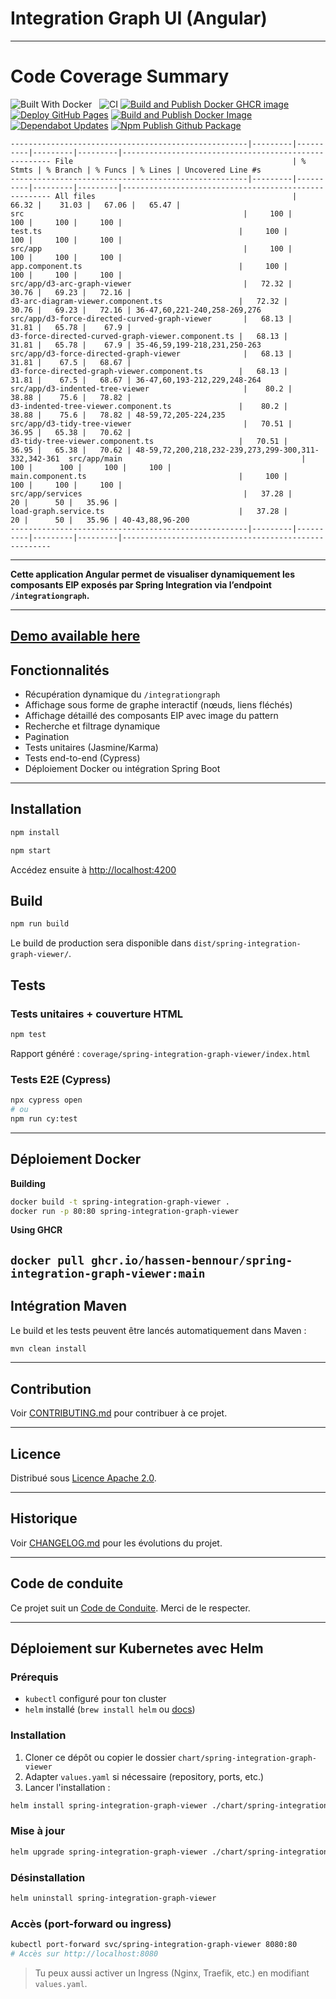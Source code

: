 # Integration Graph UI (Angular)

----------------------------------
# Code Coverage Summary
![Built With Docker](https://img.shields.io/badge/Built_With-Docker-informational?style=flat&logo=docker)
&nbsp;
![CI](https://github.com/Hassen-BENNOUR/spring-integration-graph-viewer/actions/workflows/ci.yml/badge.svg)
[![Build and Publish Docker GHCR image](https://github.com/Hassen-BENNOUR/spring-integration-graph-viewer/actions/workflows/docker-ghcr-publish.yml/badge.svg)](https://github.com/Hassen-BENNOUR/spring-integration-graph-viewer/actions/workflows/docker-ghcr-publish.yml)
[![Deploy GitHub Pages](https://github.com/Hassen-BENNOUR/spring-integration-graph-viewer/actions/workflows/deploy-pages.yml/badge.svg)](https://github.com/Hassen-BENNOUR/spring-integration-graph-viewer/actions/workflows/deploy-pages.yml)
[![Build and Publish Docker Image](https://github.com/Hassen-BENNOUR/spring-integration-graph-viewer/actions/workflows/docker-publish.yml/badge.svg)](https://github.com/Hassen-BENNOUR/spring-integration-graph-viewer/actions/workflows/docker-publish.yml)
[![Dependabot Updates](https://github.com/Hassen-BENNOUR/spring-integration-graph-viewer/actions/workflows/dependabot/dependabot-updates/badge.svg)](https://github.com/Hassen-BENNOUR/spring-integration-graph-viewer/actions/workflows/dependabot/dependabot-updates)
[![Npm Publish Github Package](https://github.com/Hassen-BENNOUR/spring-integration-graph-viewer/actions/workflows/npm-publish-github-packages.yml/badge.svg)](https://github.com/Hassen-BENNOUR/spring-integration-graph-viewer/actions/workflows/npm-publish-github-packages.yml)


<!-- coverage start -->
`-----------------------------------------------------|---------|----------|---------|---------|------------------------------------------------------
File                                                 | % Stmts | % Branch | % Funcs | % Lines | Uncovered Line #s                                    
-----------------------------------------------------|---------|----------|---------|---------|------------------------------------------------------
All files                                            |   66.32 |    31.03 |   67.06 |   65.47 |                                                      
 src                                                 |     100 |      100 |     100 |     100 |                                                      
  test.ts                                            |     100 |      100 |     100 |     100 |                                                      
 src/app                                             |     100 |      100 |     100 |     100 |                                                      
  app.component.ts                                   |     100 |      100 |     100 |     100 |                                                      
 src/app/d3-arc-graph-viewer                         |   72.32 |    30.76 |   69.23 |   72.16 |                                                      
  d3-arc-diagram-viewer.component.ts                 |   72.32 |    30.76 |   69.23 |   72.16 | 36-47,60,221-240,258-269,276                         
 src/app/d3-force-directed-curved-graph-viewer       |   68.13 |    31.81 |   65.78 |    67.9 |                                                      
  d3-force-directed-curved-graph-viewer.component.ts |   68.13 |    31.81 |   65.78 |    67.9 | 35-46,59,199-218,231,250-263                         
 src/app/d3-force-directed-graph-viewer              |   68.13 |    31.81 |    67.5 |   68.67 |                                                      
  d3-force-directed-graph-viewer.component.ts        |   68.13 |    31.81 |    67.5 |   68.67 | 36-47,60,193-212,229,248-264                         
 src/app/d3-indented-tree-viewer                     |    80.2 |    38.88 |    75.6 |   78.82 |                                                      
  d3-indented-tree-viewer.component.ts               |    80.2 |    38.88 |    75.6 |   78.82 | 48-59,72,205-224,235                                 
 src/app/d3-tidy-tree-viewer                         |   70.51 |    36.95 |   65.38 |   70.62 |                                                      
  d3-tidy-tree-viewer.component.ts                   |   70.51 |    36.95 |   65.38 |   70.62 | 48-59,72,200,218,232-239,273,299-300,311-332,342-361 
 src/app/main                                        |     100 |      100 |     100 |     100 |                                                      
  main.component.ts                                  |     100 |      100 |     100 |     100 |                                                      
 src/app/services                                    |   37.28 |       20 |      50 |   35.96 |                                                      
  load-graph.service.ts                              |   37.28 |       20 |      50 |   35.96 | 40-43,88,96-200                                      
-----------------------------------------------------|---------|----------|---------|---------|------------------------------------------------------
`
<!-- coverage end -->

----------------------------------
**Cette application Angular permet de visualiser dynamiquement les composants EIP exposés par Spring Integration via l’endpoint `/integrationgraph`.**

----------------------------------

## [**Demo available here**](https://hassen-bennour.github.io/spring-integration-graph-viewer/)

## Fonctionnalités

- Récupération dynamique du `/integrationgraph`
- Affichage sous forme de graphe interactif (nœuds, liens fléchés)
- Affichage détaillé des composants EIP avec image du pattern
- Recherche et filtrage dynamique
- Pagination
- Tests unitaires (Jasmine/Karma)
- Tests end-to-end (Cypress)
- Déploiement Docker ou intégration Spring Boot

----------------------------------

## Installation

```bash
npm install
```
```bash
npm start
```

Accédez ensuite à [http://localhost:4200](http://localhost:4200)

## Build

```bash
npm run build
```

Le build de production sera disponible dans `dist/spring-integration-graph-viewer/`.

## Tests

### Tests unitaires + couverture HTML

```bash
npm test
```

Rapport généré : `coverage/spring-integration-graph-viewer/index.html`

### Tests E2E (Cypress)

```bash
npx cypress open
# ou
npm run cy:test
```

----------------------------------

## Déploiement Docker
**Building**
```bash
docker build -t spring-integration-graph-viewer .
docker run -p 80:80 spring-integration-graph-viewer
```

**Using GHCR**

`docker pull ghcr.io/hassen-bennour/spring-integration-graph-viewer:main
`
----------------------------------

## Intégration Maven

Le build et les tests peuvent être lancés automatiquement dans Maven :

```bash
mvn clean install
```

----------------------------------

## Contribution

Voir [CONTRIBUTING.md](CONTRIBUTING.md) pour contribuer à ce projet.

----------------------------------

## Licence

Distribué sous [Licence Apache 2.0](LICENSE).

----------------------------------

## Historique

Voir [CHANGELOG.md](CHANGELOG.md) pour les évolutions du projet.

----------------------------------

## Code de conduite

Ce projet suit un [Code de Conduite](CODE_OF_CONDUCT.md). Merci de le respecter.

----------------------------------

## Déploiement sur Kubernetes avec Helm

### Prérequis

- `kubectl` configuré pour ton cluster
- `helm` installé (`brew install helm` ou [docs](https://helm.sh))

### Installation

1. Cloner ce dépôt ou copier le dossier `chart/spring-integration-graph-viewer`
2. Adapter `values.yaml` si nécessaire (repository, ports, etc.)
3. Lancer l'installation :

```bash
helm install spring-integration-graph-viewer ./chart/spring-integration-graph-viewer
```

### Mise à jour

```bash
helm upgrade spring-integration-graph-viewer ./chart/spring-integration-graph-viewer
```

### Désinstallation

```bash
helm uninstall spring-integration-graph-viewer
```

### Accès (port-forward ou ingress)

```bash
kubectl port-forward svc/spring-integration-graph-viewer 8080:80
# Accès sur http://localhost:8080
```

> Tu peux aussi activer un Ingress (Nginx, Traefik, etc.) en modifiant `values.yaml`.

